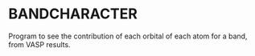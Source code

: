 # BANDCHARACTER
Program to see the contribution of each orbital of each atom for a band, from VASP results. 

